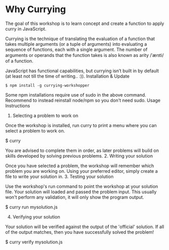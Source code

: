 # Why Currying

The goal of this workshop is to learn concept and create a function to apply curry in JavaScript.

Currying is the technique of translating the evaluation of a function that takes multiple arguments (or a tuple of arguments) into evaluating a sequence of functions, each with a single argument. The number of arguments or operands that the function takes is also known as arity /ˈærᵻti/ of a function.

JavaScript has functional capabilities, but currying isn’t built in by default (at least not till the time of writing.. :)).
Installation & Update

`$ npm install -g currying-workshopper`

Some npm installations require use of sudo in the above command. Recommend to instead reinstall node/npm so you don't need sudo.
Usage Instructions
1. Selecting a problem to work on

Once the workshop is installed, run curry to print a menu where you can select a problem to work on.

$ curry

You are advised to complete them in order, as later problems will build on skills developed by solving previous problems.
2. Writing your solution

Once you have selected a problem, the workshop will remember which problem you are working on. Using your preferred editor, simply create a file to write your solution in.
3. Testing your solution

Use the workshop's run command to point the workshop at your solution file. Your solution will loaded and passed the problem input. This usually won't perform any validation, it will only show the program output.

$ curry run mysolution.js

4. Verifying your solution

Your solution will be verified against the output of the 'official' solution. If all of the output matches, then you have successfully solved the problem!

$ curry verify mysolution.js
